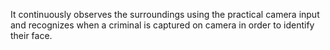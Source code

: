 It continuously observes the surroundings using the practical camera input and recognizes when a criminal is captured on camera in order to identify their face.
